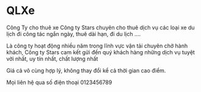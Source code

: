 # QLXe
Công Ty cho thuê xe
Công ty Stars chuyên cho thuê dịch vụ các loại xe du lịch đi công tác ngắn ngày, thuê dài hạn, đi du lịch ....

Là công ty hoạt động nhiều năm trong lĩnh vực vận tải chuyên chở hành khách, Công ty Stars cam kết gửi đến quý khách hàng những dịch vụ tuyệt vời nhất, uy tín nhất, chất lượng nhất

Giá cả vô cùng hợp lý, không thay đổi kể cả thời gian cao điểm.

Mọi liên hệ qua số điện thoại 0123456789
